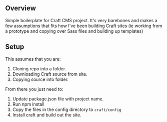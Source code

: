 ## Overview

Simple boilerplate for Craft CMS project. It's very barebones and makes a few assumptions that fits how I've been building Craft sites (ie working from a prototype and copying over Sass files and building up templates)

## Setup

This assumes that you are:

1. Cloning repo into a folder.
2. Downloading Craft source from site.
3. Copying source into folder.

From there you just need to:

1. Update package.json file with project name.
2. Run npm install
3. Copy the files in the config directory to `craft/config`
4. Install craft and build out the site.
